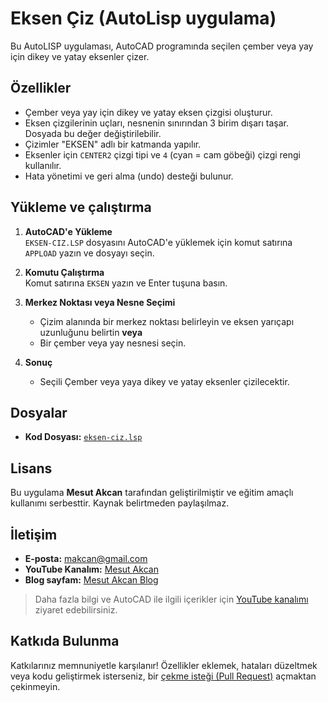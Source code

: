 # Eksen Çiz (AutoLisp uygulama)
Bu AutoLISP uygulaması, AutoCAD programında seçilen çember veya yay için dikey ve yatay eksenler çizer.

## Özellikler
- Çember veya yay için dikey ve yatay eksen çizgisi oluşturur.
- Eksen çizgilerinin uçları, nesnenin sınırından 3 birim dışarı taşar. Dosyada bu değer değiştirilebilir.
- Çizimler "EKSEN" adlı bir katmanda yapılır.
- Eksenler için `CENTER2` çizgi tipi ve `4` (cyan = cam göbeği) çizgi rengi kullanılır.
- Hata yönetimi ve geri alma (undo) desteği bulunur.

## Yükleme ve çalıştırma
1. **AutoCAD'e Yükleme**  
   `EKSEN-CIZ.LSP` dosyasını AutoCAD'e yüklemek için komut satırına `APPLOAD` yazın ve dosyayı seçin.

2. **Komutu Çalıştırma**  
   Komut satırına `EKSEN` yazın ve Enter tuşuna basın.

3. **Merkez Noktası veya Nesne Seçimi**  
   - Çizim alanında bir merkez noktası belirleyin ve eksen yarıçapı uzunluğunu belirtin **veya**  
   - Bir çember veya yay nesnesi seçin.

4. **Sonuç**  
   - Seçili Çember veya yaya dikey ve yatay eksenler çizilecektir.

## Dosyalar
- **Kod Dosyası:** [`eksen-ciz.lsp`](eksen-ciz.lsp)

## Lisans
Bu uygulama **Mesut Akcan** tarafından geliştirilmiştir ve eğitim amaçlı kullanımı serbesttir. Kaynak belirtmeden paylaşılmaz.

## İletişim
- **E-posta:** makcan@gmail.com  
- **YouTube Kanalım:** [Mesut Akcan](https://www.youtube.com/mesutakcan)  
- **Blog sayfam:** [Mesut Akcan Blog](https://mesutakcan.blogspot.com)  
> Daha fazla bilgi ve AutoCAD ile ilgili içerikler için [YouTube kanalımı](https://www.youtube.com/mesutakcan) ziyaret edebilirsiniz.

## Katkıda Bulunma
Katkılarınız memnuniyetle karşılanır! Özellikler eklemek, hataları düzeltmek veya kodu geliştirmek isterseniz, bir [çekme isteği (Pull Request)](https://github.com/akcansoft/eksen-ciz-autolisp/pulls) açmaktan çekinmeyin.
